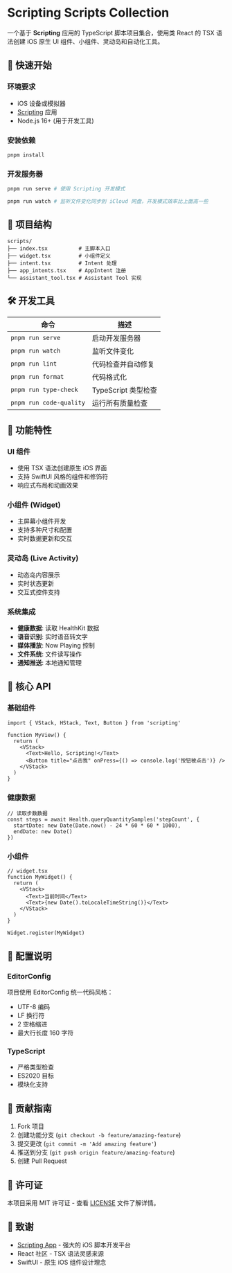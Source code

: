 # Scripting Scripts Collection

一个基于 **Scripting** 应用的 TypeScript 脚本项目集合，使用类 React 的 TSX 语法创建 iOS 原生 UI 组件、小组件、灵动岛和自动化工具。

## 🚀 快速开始

### 环境要求

- iOS 设备或模拟器
- [Scripting](https://apps.apple.com/app/scripting/id1471239139) 应用
- Node.js 16+ (用于开发工具)

### 安装依赖

```bash
pnpm install
```

### 开发服务器

```bash
pnpm run serve # 使用 Scripting 开发模式

pnpm run watch # 监听文件变化同步到 iCloud 网盘，开发模式效率比上面高一些
```

## 📁 项目结构

```
scripts/
├── index.tsx          # 主脚本入口
├── widget.tsx         # 小组件定义
├── intent.tsx         # Intent 处理
├── app_intents.tsx    # AppIntent 注册
└── assistant_tool.tsx # Assistant Tool 实现
```

## 🛠️ 开发工具

| 命令 | 描述 |
|------|------|
| `pnpm run serve` | 启动开发服务器 |
| `pnpm run watch` | 监听文件变化 |
| `pnpm run lint` | 代码检查并自动修复 |
| `pnpm run format` | 代码格式化 |
| `pnpm run type-check` | TypeScript 类型检查 |
| `pnpm run code-quality` | 运行所有质量检查 |

## 📱 功能特性

### UI 组件
- 使用 TSX 语法创建原生 iOS 界面
- 支持 SwiftUI 风格的组件和修饰符
- 响应式布局和动画效果

### 小组件 (Widget)
- 主屏幕小组件开发
- 支持多种尺寸和配置
- 实时数据更新和交互

### 灵动岛 (Live Activity)
- 动态岛内容展示
- 实时状态更新
- 交互式控件支持

### 系统集成
- **健康数据**: 读取 HealthKit 数据
- **语音识别**: 实时语音转文字
- **媒体播放**: Now Playing 控制
- **文件系统**: 文件读写操作
- **通知推送**: 本地通知管理

## 📖 核心 API

### 基础组件
```tsx
import { VStack, HStack, Text, Button } from 'scripting'

function MyView() {
  return (
    <VStack>
      <Text>Hello, Scripting!</Text>
      <Button title="点击我" onPress={() => console.log('按钮被点击')} />
    </VStack>
  )
}
```

### 健康数据
```tsx
// 读取步数数据
const steps = await Health.queryQuantitySamples('stepCount', {
  startDate: new Date(Date.now() - 24 * 60 * 60 * 1000),
  endDate: new Date()
})
```

### 小组件
```tsx
// widget.tsx
function MyWidget() {
  return (
    <VStack>
      <Text>当前时间</Text>
      <Text>{new Date().toLocaleTimeString()}</Text>
    </VStack>
  )
}

Widget.register(MyWidget)
```

## 🔧 配置说明

### EditorConfig
项目使用 EditorConfig 统一代码风格：
- UTF-8 编码
- LF 换行符
- 2 空格缩进
- 最大行长度 160 字符

### TypeScript
- 严格类型检查
- ES2020 目标
- 模块化支持

## 🤝 贡献指南

1. Fork 项目
2. 创建功能分支 (`git checkout -b feature/amazing-feature`)
3. 提交更改 (`git commit -m 'Add amazing feature'`)
4. 推送到分支 (`git push origin feature/amazing-feature`)
5. 创建 Pull Request

## 📄 许可证

本项目采用 MIT 许可证 - 查看 [LICENSE](LICENSE) 文件了解详情。

## 🙏 致谢

- [Scripting App](https://apps.apple.com/app/scripting/id1471239139) - 强大的 iOS 脚本开发平台
- React 社区 - TSX 语法灵感来源
- SwiftUI - 原生 iOS 组件设计理念
